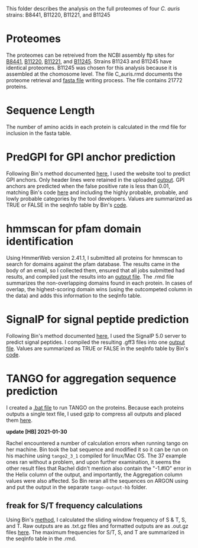 This folder describes the analysis on the full proteomes of four *C. auris* strains: B8441, B11220, B11221, and B11245

# Proteomes

The proteomes can be retreived from the NCBI assembly ftp sites for [B8441](https://ftp.ncbi.nlm.nih.gov/genomes/all/GCA/002/759/435/GCA_002759435.2_Cand_auris_B8441_V2/GCA_002759435.2_Cand_auris_B8441_V2_protein.faa.gz), [B11220](https://ftp.ncbi.nlm.nih.gov/genomes/all/GCA/003/013/715/GCA_003013715.2_ASM301371v2/GCA_003013715.2_ASM301371v2_protein.faa.gz), [B11221](https://ftp.ncbi.nlm.nih.gov/genomes/all/GCF/002/775/015/GCF_002775015.1_Cand_auris_B11221_V1/GCF_002775015.1_Cand_auris_B11221_V1_protein.faa.gz), and [B11245](https://ftp.ncbi.nlm.nih.gov/genomes/all/GCA/008/275/145/GCA_008275145.1_ASM827514v1/GCA_008275145.1_ASM827514v1_protein.faa.gz). Strains B11243 and B11245 have identical proteomes. B11245 was chosen for this analysis because it is assembled at the chomosome level.  The file C_auris.rmd documents the proteome retrieval and [fasta file](https://github.com/binhe-lab/C037-Cand-auris-adhesin/blob/master/01-global-adhesin-prediction/output/C_auris/Caurisfasta.txt) writing process. The file contains 21772 proteins.

# Sequence Length

The number of amino acids in each protein is calculated in the rmd file for inclusion in the fasta table.

# PredGPI for GPI anchor prediction

Following Bin's method documented [here](https://github.com/binhe-lab/C037-Cand-auris-adhesin/tree/master/02-case-studies/output/homolog-properties/2020-10-31), I used the website tool to predict GPI anchors. Only header lines were retained in the uploaded [output](https://github.com/binhe-lab/C037-Cand-auris-adhesin/blob/master/01-global-adhesin-prediction/output/C_auris/PredGPIResults.txt). GPI anchors are predicted when the false positive rate is less than 0.01, matching Bin's code [here](https://github.com/binhe-lab/C037-Cand-auris-adhesin/blob/master/02-case-studies/output/homolog-properties/2020-10-31/homologs-properties.Rmd) and including the highly probable, probable, and lowly probable categories by the tool developers. Values are summarized as TRUE or FALSE in the seqInfo table by Bin's [code](https://github.com/binhe-lab/C037-Cand-auris-adhesin/blob/master/02-case-studies/output/homolog-properties/2020-10-31/homologs-properties.Rmd).

# hmmscan for pfam domain identification

Using HmmerWeb version 2.41.1, I submitted all proteins for hmmscan to search for domains against the pfam database. The results came in the body of an email, so I collected them, ensured that all jobs submitted had results, and compiled just the results into an [output file](https://github.com/binhe-lab/C037-Cand-auris-adhesin/blob/master/01-global-adhesin-prediction/output/C_auris/hmmer_results.txt). The .rmd file summarizes the non-overlapping domains found in each protein. In cases of overlap, the highest-scoring domain wins (using the outcompeted column in the data) and adds this information to the seqInfo table.

# SignalP for signal peptide prediction

Following Bin's method documented [here](https://github.com/binhe-lab/C037-Cand-auris-adhesin/tree/master/02-case-studies/output/homolog-properties/2020-10-31), I used the SignalP 5.0 server to predict signal peptides. I compiled the resulting .gff3 files into one [output file](https://github.com/binhe-lab/C037-Cand-auris-adhesin/blob/master/01-global-adhesin-prediction/output/C_auris/SignalP.txt). Values are summarized as TRUE or FALSE in the seqInfo table by Bin's [code](https://github.com/binhe-lab/C037-Cand-auris-adhesin/blob/master/02-case-studies/output/homolog-properties/2020-10-31/homologs-properties.Rmd).

# TANGO for aggregation sequence prediction

I created a [.bat file](https://github.com/binhe-lab/C037-Cand-auris-adhesin/blob/master/01-global-adhesin-prediction/output/C_auris/tango_in.bat) to run TANGO on the proteins. Because each proteins outputs a single text file, I used gzip to compress all outputs and placed them [here](https://github.com/binhe-lab/C037-Cand-auris-adhesin/tree/master/01-global-adhesin-prediction/output/C_auris/tango-output).

**update [HB] 2021-01-30**

Rachel encountered a number of calculation errors when running tango on her machine. Bin took the bat sequence and modified it so it can be run on his machine using `tango2_3_1` compiled for linux/Mac OS. The 37 example ones ran without a problem, and upon further examination, it seems the other result files that Rachel didn't mention also contain the "-1.#IO" error in the Helix column of the output, and importantly, the Aggregation column values were also affected. So Bin reran all the sequences on ARGON using and put the output in the separate `tango-output-hb` folder.

## freak for S/T frequency calculations

Using Bin's [method](https://github.com/binhe-lab/C037-Cand-auris-adhesin/tree/master/02-case-studies/output/homolog-properties), I calculated the sliding window frequency of S & T, S, and T. Raw outputs are as .txt.gz files and formatted outputs are as .out.gz files [here](https://github.com/binhe-lab/C037-Cand-auris-adhesin/tree/master/01-global-adhesin-prediction/output/C_auris/freak). The maximum frequencies for S/T, S, and T are summarized in the seqInfo table in the .rmd.

